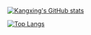 <!---
kxx317/kxx317 is a ✨ special ✨ repository because its `README.md` (this file) appears on your GitHub profile.
You can click the Preview link to take a look at your changes.
--->

[![Kangxing's GitHub stats](https://github-readme-stats.vercel.app/api?username=kxx317&show_icons=true&theme=onedark)](https://github.com/anuraghazra/github-readme-stats)

[![Top Langs](https://github-readme-stats.vercel.app/api/top-langs/?username=kxx317&theme=onedark)](https://github.com/anuraghazra/github-readme-stats)


